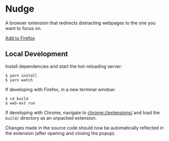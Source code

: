 # Nudge

A browser extension that redirects distracting webpages to the one you want to focus on.

[Add to Firefox](https://addons.mozilla.org/en-US/firefox/addon/nudge-me/)

## Local Development

Install dependencies and start the hot-reloading server:

```{bash}
$ yarn install
$ yarn watch
```

If developing with Firefox, in a new terminal window:

```{bash}
$ cd build
$ web-ext run
```

If developing with Chrome, navigate to <chrome://extensions/> and load the `build/` directory as an unpacked extension.

Changes made in the source code should now be automatically reflected in the extension (after opening and closing the popup).
